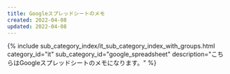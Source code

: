 ```yaml
---
title: Googleスプレッドシートのメモ
created: 2022-04-08
updated: 2022-04-08
---
```

{% include sub_category_index/it_sub_category_index_with_groups.html
    category_id="it"
    sub_category_id="google_spreadsheet"
    description="こちらはGoogleスプレッドシートのメモになります。" %}
